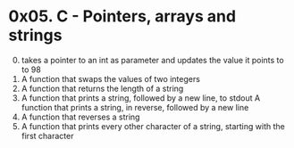 # 0x05. C - Pointers, arrays and strings

0. takes a pointer to an int as parameter and updates the value it points to to 98
1. A function that swaps the values of two integers
2. A function that returns the length of a string
3. A function that prints a string, followed by a new line, to stdout
A function that prints a string, in reverse, followed by a new line
5. A function that reverses a string
6. A function that prints every other character of a string, starting with the first character
